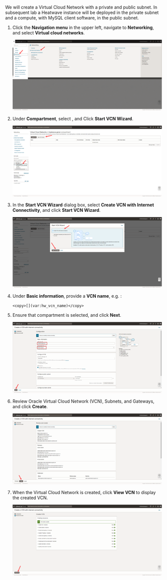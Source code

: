 <!--
    {
        "name":"Create A virtual cloud network",
        "description":"Creates a virtual cloud network for the Heatwave and compute instance"
    }
-->
We will create a Virtual Cloud Network with a private and public subnet. In subsequent lab a Heatwave instance will be deployed in the private subnet and a compute, with MySQL client software, in the public subnet. 

1. Click the **Navigation menu** in the upper left, navigate to **Networking**, and select **Virtual cloud networks**.

    ![Select VCN](./images/3-select-vcn.png "Select VCN")

2. Under **Compartment**, select **[](var:hw_compartment_name)**, and Click **Start VCN Wizard**.

    ![Start VCN Wizard](./images/4-start-vcn-wizard.png "Start VCN Wizard ")

3. In the **Start VCN Wizard** dialog box, select **Create VCN with Internet Connectivity**, and click **Start VCN Wizard**.

    ![Start VCN Wizard](./images/5-start-vcn-wizard-dialog-box.png "Start VCN Wizard ")

4. Under **Basic information**, provide a **VCN name**, e.g. [](var:hw_vcn_name):

    ```
    <copy>[](var:hw_vcn_name)</copy>
    ```

 5. Ensure that **[](var:hw_compartment_name)** compartment is selected, and click **Next**.

    ![VCN configuration](./images/6-create-vcn-internet-connectivity.png "VCN configuration")

6. Review Oracle Virtual Cloud Network (VCN), Subnets, and Gateways, and click **Create**.

    ![Create VCN](./images/7-create-vcn.png "Create VCN")

7. When the Virtual Cloud Network is created, click **View VCN** to display the created VCN.

    ![View VCN](./images/8-view-vcn.png "View VCN")
